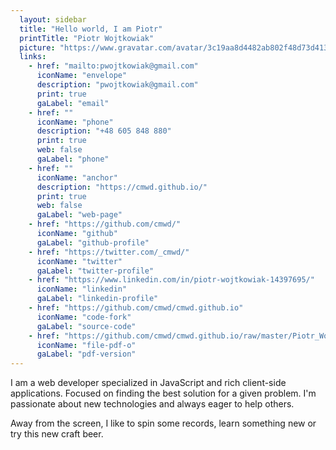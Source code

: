 ```yaml
---
  layout: sidebar
  title: "Hello world, I am Piotr"
  printTitle: "Piotr Wojtkowiak"
  picture: "https://www.gravatar.com/avatar/3c19aa8d4482ab802f48d73d41318637?s=80"
  links:
    - href: "mailto:pwojtkowiak@gmail.com"
      iconName: "envelope"
      description: "pwojtkowiak@gmail.com"
      print: true
      gaLabel: "email"
    - href: ""
      iconName: "phone"
      description: "+48 605 848 880"
      print: true
      web: false
      gaLabel: "phone"
    - href: ""
      iconName: "anchor"
      description: "https://cmwd.github.io/"
      print: true
      web: false
      gaLabel: "web-page"
    - href: "https://github.com/cmwd/"
      iconName: "github"
      gaLabel: "github-profile"
    - href: "https://twitter.com/_cmwd/"
      iconName: "twitter"
      gaLabel: "twitter-profile"
    - href: "https://www.linkedin.com/in/piotr-wojtkowiak-14397695/"
      iconName: "linkedin"
      gaLabel: "linkedin-profile"
    - href: "https://github.com/cmwd/cmwd.github.io"
      iconName: "code-fork"
      gaLabel: "source-code"
    - href: "https://github.com/cmwd/cmwd.github.io/raw/master/Piotr_Wojtkowiak.pdf"
      iconName: "file-pdf-o"
      gaLabel: "pdf-version"
---
```


I am a web developer specialized in JavaScript and rich client-side applications. Focused on finding the best solution for a given problem. I'm passionate about new technologies and always eager to help others.

Away from the screen, I like to spin some records, learn something new or try this new craft beer.

